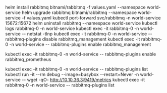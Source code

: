 helm install rabbitmq bitnami/rabbitmq -f values.yaml --namespace world-service
helm upgrade rabbitmq bitnami/rabbitmq --namespace world-service -f values.yaml
kubectl port-forward svc/rabbitmq -n world-service 15672:15672
helm uninstall rabbitmq --namespace world-service
kubectl logs rabbitmq-0 -n world-service
kubectl exec -it rabbitmq-0 -n world-service -- netstat -tlnp
kubectl exec -it rabbitmq-0 -n world-service -- rabbitmq-plugins disable rabbitmq_management
kubectl exec -it rabbitmq-0 -n world-service -- rabbitmq-plugins enable rabbitmq_management

kubectl exec -it rabbitmq-0 -n world-service -- rabbitmq-plugins enable rabbitmq_prometheus

kubectl exec -it rabbitmq-0 -n world-service -- rabbitmq-plugins list
kubectl run -it --rm debug --image=busybox --restart=Never -n world-service -- wget -qO- http://10.10.36.3:9419/metrics
kubectl exec -it rabbitmq-0 -n world-service -- rabbitmq-plugins list
